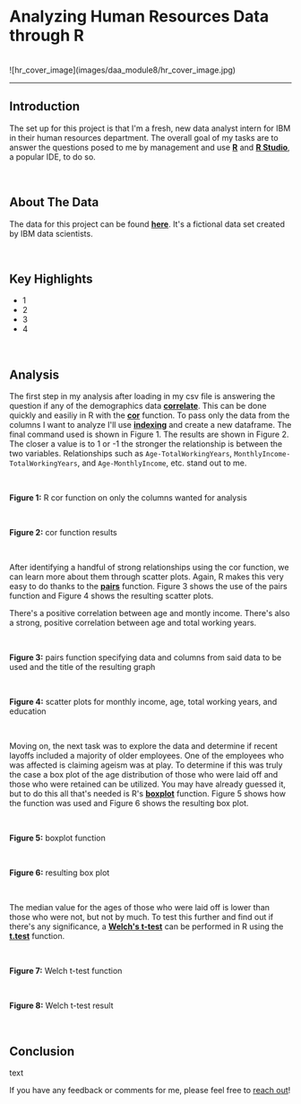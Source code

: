 # Analyzing Human Resources Data through R
<br>
![hr_cover_image](images/daa_module8/hr_cover_image.jpg)

---

## Introduction

The set up for this project is that I'm a fresh, new data analyst intern for IBM in their human resources department. The overall goal of my tasks are to answer the questions posed to me by management and use **[R](https://www.r-project.org/)** and **[R Studio](https://posit.co/download/rstudio-desktop/)**, a popular IDE, to do so.

<br>

## About The Data

The data for this project can be found **[here](https://www.kaggle.com/datasets/pavansubhasht/ibm-hr-analytics-attrition-dataset)**. It's a fictional data set created by IBM data scientists.

<br>

## Key Highlights

- 1
- 2
- 3
- 4

<br>

## Analysis

The first step in my analysis after loading in my csv file is answering the question if any of the demographics data **[correlate](https://en.wikipedia.org/wiki/Correlation)**. This can be done quickly and easiliy in R with the **[cor](https://www.rdocumentation.org/packages/stats/versions/3.6.2/topics/cor)** function. To pass only the data from the columns I want to analyze I'll use **[indexing](https://www.geeksforgeeks.org/how-to-select-dataframe-columns-by-index-in-r/#)** and create a new dataframe. The final command used is shown in Figure 1. The results are shown in Figure 2. The closer a value is to 1 or -1 the stronger the relationship is between the two variables. Relationships such as `Age-TotalWorkingYears`, `MonthlyIncome-TotalWorkingYears`, and `Age-MonthlyIncome`, etc. stand out to me.

<br>

<img alt ="" src="images/daa_module8/r_cor.png">

**Figure 1:** R cor function on only the columns wanted for analysis

<br>

<img alt ="" src="images/daa_module8/cor_function_results.png">

**Figure 2:** cor function results

<br>

After identifying a handful of strong relationships using the cor function, we can learn more about them through scatter plots. Again, R makes this very easy to do thanks to the **[pairs](https://www.rdocumentation.org/packages/graphics/versions/3.6.2/topics/pairs)** function. Figure 3 shows the use of the pairs function and Figure 4 shows the resulting scatter plots.

There's a positive correlation between age and montly income. There's also a strong, positive correlation between age and total working years.

<br>

<img alt ="" src="images/daa_module8/r_pairs_function.png">

**Figure 3:** pairs function specifying data and columns from said data to be used and the title of the resulting graph

<br>

<img alt ="" src="images/daa_module8/r_scatterplots.png">

<br>

**Figure 4:** scatter plots for monthly income, age, total working years, and education

<br>

Moving on, the next task was to explore the data and determine if recent layoffs included a majority of older employees. One of the employees who was affected is claiming ageism was at play. To determine if this was truly the case a box plot of the age distribution of those who were laid off and those who were retained can be utilized. You may have already guessed it, but to do this all that's needed is R's **[boxplot](https://www.rdocumentation.org/packages/graphics/versions/3.6.2/topics/boxplot)** function. Figure 5 shows how the function was used and Figure 6 shows the resulting box plot.

<br>

<img alt ="" src="images/daa_module8/r_boxplot.png">

<br>

**Figure 5:** boxplot function

<br>

<img alt ="" src="images/daa_module8/r_boxplot_result.png">

<br>

**Figure 6:** resulting box plot

<br>

The median value for the ages of those who were laid off is lower than those who were not, but not by much. To test this further and find out if there's any significance, a **[Welch's t-test](images/daa_module8/r_boxplot_result.png)** can be performed in R using the **[t.test](https://www.rdocumentation.org/packages/stats/versions/3.6.2/topics/t.test)** function. 

<br>

<img alt ="" src="images/daa_module8/r_ttest.png">

<br>

**Figure 7:** Welch t-test function

<br>

<img alt ="" src="images/daa_module8/r_welch_result.png">

<br>

**Figure 8:** Welch t-test result

<br>

## Conclusion

text

If you have any feedback or comments for me, please feel free to [reach out](https://www.linkedin.com/in/gregory-santoro/)!
